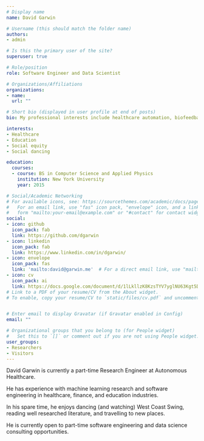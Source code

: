 ```yaml
---
# Display name
name: David Garwin

# Username (this should match the folder name)
authors:
- admin

# Is this the primary user of the site?
superuser: true

# Role/position
role: Software Engineer and Data Scientist

# Organizations/Affiliations
organizations:
- name: 
  url: ""

# Short bio (displayed in user profile at end of posts)
bio: My professional interests include healthcare automation, biofeedback systems, online education platforms, and developer productivity optimization.

interests:
- Healthcare
- Education
- Social equity
- Social dancing

education:
  courses:
  - course: BS in Computer Science and Applied Physics
    institution: New York University
    year: 2015

# Social/Academic Networking
# For available icons, see: https://sourcethemes.com/academic/docs/page-builder/#icons
#   For an email link, use "fas" icon pack, "envelope" icon, and a link in the
#   form "mailto:your-email@example.com" or "#contact" for contact widget.
social:
- icon: github
  icon_pack: fab
  link: https://github.com/dgarwin
- icon: linkedin
  icon_pack: fab
  link: https://www.linkedin.com/in/dgarwin/
- icon: envelope
  icon_pack: fas
  link: 'mailto:david@garwin.me'  # For a direct email link, use "mailto:test@example.org".
- icon: cv
  icon_pack: ai
  link: https://docs.google.com/document/d/1lLkllzK8KzsTYV7yglNU63Kgt5DEZ0eRfCWyB7v8P2E/edit?usp=sharing
# Link to a PDF of your resume/CV from the About widget.
# To enable, copy your resume/CV to `static/files/cv.pdf` and uncomment the lines below.


# Enter email to display Gravatar (if Gravatar enabled in Config)
email: ""

# Organizational groups that you belong to (for People widget)
#   Set this to `[]` or comment out if you are not using People widget.
user_groups:
- Researchers
- Visitors
---
```


David Garwin is currently a part-time Research Engineer at Autonomous Healthcare. 

He has experience with machine learning research and software engineering in healthcare, finance, and education industries. 

In his spare time, he enjoys dancing (and watching) West Coast Swing, reading well researched literature, and travelling to new places.

He is currently open to part-time software engineering and data science consulting opportunities.